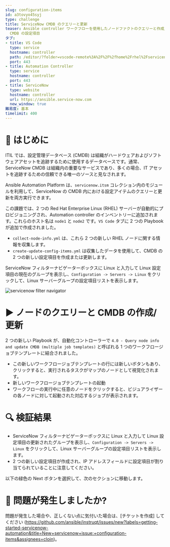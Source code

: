 ```yaml
---
slug: configuration-items
id: a3tovyo45syj
type: challenge
title: ServiceNow CMDB のクエリーと更新
teaser: Ansible controller ワークフローを使用したノードファクトのクエリーと作成/更新
  CMDB の設定項目
タブ:
- title: VS Code
  type: service
  hostname: controller
  path: /editor/?folder=vscode-remote%3A%2F%2F%2fhome%2Frhel%2Fservicenow_project
  port: 443
- title: Automation Controller
  type: service
  hostname: controller
  port: 443
- title: ServiceNow
  type: website
  hostname: controller
  url: https://ansible.service-now.com
  new_window: true
難易度: 基本
timelimit: 400
---
```

👋 はじめに
====
ITIL では、設定管理データベース (CMDB) は組織がハードウェアおよびソフトウェアアセットを追跡するために使用するデータベースです。通常、ServiceNow CMDB は組織内の重要なサービスであり、多くの場合、IT アセットを追跡するための信頼できる唯一のソースと見なされます。

Ansible Automation Platform は、`servicenow.itsm` コレクション内のモジュールを利用して、ServiceNow の CMDB 内における設定アイテムのクエリーと更新を両方実行できます。

この課題では、2 つの Red Hat Enterprise Linux (RHEL) サーバーが自動的にプロビジョニングされ、Automation controller のインベントリーに追加されます。これらのホスト名は `node1` と `node2` です。`VS Code` タブに 2 つの Playbook が追加で作成されました。
- `collect-node-info.yml` は、これら 2 つの新しい RHEL ノードに関する情報を収集します。
- `create-update-config-items.yml` は収集したデータを使用して、CMDB の 2 つの新しい設定項目を作成または更新します。

ServiceNow フィルターナビゲーターボックスに Linux と入力して Linux 設定項目の現在のグループを表示し、`Configuration -> Servers -> Linux` をクリックして、Linux サーバーグループの設定項目リストを表示します。

![servicenow filter navigator](../assets/navigator-filter.jpg)

▶️ ノードのクエリーと CMDB の作成/更新
====
2 つの新しい Playbook が、自動化コントローラーで `4.0 - Query node info and update CMDB (multiple job templates)` と呼ばれる 1 つのワークフロージョブテンプレートに結合されました。
- この新しいワークフロージョブテンプレートの行には新しいボタンもあり、クリックすると、実行されるタスクがマップのノードとして視覚化されます。
- 新しいワークフロージョブテンプレートの起動
- ワークフローの実行中に任意のノードをクリックすると、ビジュアライザーの各ノードに対して起動された対応するジョブが表示されます。

🔍 検証結果
====
- ServiceNow フィルターナビゲーターボックスに Linux と入力して Linux 設定項目の更新されたグループを表示し、`Configuration -> Servers -> Linux` をクリックして、Linux サーバーグループの設定項目リストを表示します。
- 2 つの新しい設定項目が作成され、IP アドレスフィールドに設定項目が割り当てられていることに注意してください。

以下の緑色の Next ボタンを選択して、次のセクションに移動します。

🐛 問題が発生しましたか?
====
問題が発生した場合や、正しくない点に気付いた場合は、[チケットを作成] してください (https://github.com/ansible/instruqt/issues/new?labels=getting-started-servicenow-automation&title=New+servicenow+issue:+configuration-items&assignees=cloin)。